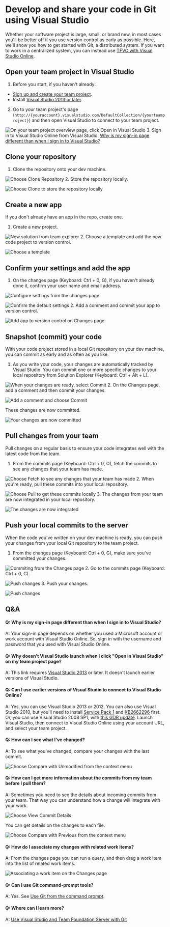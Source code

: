 
# Develop and share your code in Git using Visual Studio


Whether your software project is large, small, or brand new, 
in most cases you'll be better off if you use version control 
as early as possible. Here, we'll show you how to get started with 
Git, a distributed system. If you want to work in a centralized system, 
you can instead use [TFVC with Visual Studio Online](https://www.visualstudio.com/get-started/code/share-your-code-in-tfvc-vs).


## Open your team project in Visual Studio

1. Before you start, if you haven't already:


 - [Sign up and create your team project](https://www.visualstudio.com/get-started/setup/sign-up-for-visual-studio-online).
 - Install [Visual Studio 2013 or later](http://go.microsoft.com/fwlink/?LinkId=309297).
2. Go to your team project's page 
(`http://{youraccount}.visualstudio.com/DefaultCollection/{yourteamproject}`)
and then open Visual Studio to connect to your team project.



![On your team project overview page, click Open in Visual Studio](./media/share-your-code-in-git-vs/GoHomeOpenInVisualStudio.png)
3. Sign in to Visual Studio Online from Visual Studio. 
[Why is my sign-in page different than when I sign in to Visual Studio?](https://www.visualstudio.com/get-started/code/share-your-code-in-git-vs#DifferentSignInPage)

## Clone your repository

1. Clone the repository onto your dev machine.



![Choose Clone Repository](./media/share-your-code-in-git-vs/IC684063.png)
2. Store the repository locally.



![Choose Clone to store the repository locally](./media/share-your-code-in-git-vs/IC682931.png)

## Create a new app


If you don't already have an app in the repo, create one.


1. Create a new project.



![New solution from team explorer](./media/share-your-code-in-git-vs/team-explorer-git-new-solution.png)
2. Choose a template and add the new code project to version control.



![Choose a template](./media/share-your-code-in-git-vs/IC687148.png)

## Confirm your settings and add the app

1. On the changes page (Keyboard: Ctrl + 0, G), if you haven't already done it,
confirm your user name and email address.



![Configure settings from the changes page](./media/share-your-code-in-git-vs/confirm-git-settings-from-changes-page.png)



![Confirm the default settings](./media/share-your-code-in-git-vs/git-initial-settings-with-default-values.png)
2. Add a comment and commit your app to version control.



![Add app to version control on Changes page](./media/share-your-code-in-git-vs/team-explorer-git-changes-add-app.png)

## Snapshot (commit) your code


With your code project stored in a local Git repository on your dev machine, 
you can commit as early and as often as you like.


1. As you write your code, your changes are automatically tracked by Visual Studio. 
You can commit one or more specific changes to your local repository from Solution Explorer
(Keyboard: Ctrl + Alt + L).



![When your changes are ready, select Commit](./media/share-your-code-in-git-vs/IC683030.png)
2. On the Changes page, add a comment and then commit your changes.



![Add a comment and choose Commit](./media/share-your-code-in-git-vs/IC683031.png)



These changes are now committed.



![Your changes are now committed](./media/share-your-code-in-git-vs/IC683032.png)

## Pull changes from your team


Pull changes on a regular basis to ensure your code integrates well with the latest code from the team.


1. From the commits page (Keyboard: Ctrl + 0, O), fetch the commits to see any changes that your team has made.



![Choose Fetch to see any changes that your team has made](./media/share-your-code-in-git-vs/IC682939.png)
2. When you're ready, pull these commits into your local repository.



![Choose Pull to get these commits locally](./media/share-your-code-in-git-vs/IC682942.png)
3. The changes from your team are now integrated in your local repository.



![The changes are now integrated](./media/share-your-code-in-git-vs/IC682943.png)

## Push your local commits to the server


When the code you've written on your dev machine is ready, you can push your changes from your local Git repository to the team project.


1. From the changes page (Keyboard: Ctrl + 0, G), make sure you've committed your changes.



![Commiting from the Changes page](./media/share-your-code-in-git-vs/IC682975.png)
2. Go to the commits page (Keyboard: Ctrl + 0, C).



![Push changes](./media/share-your-code-in-git-vs/IC682976.png)
3. Push your changes.



![Push changes](./media/share-your-code-in-git-vs/IC682977.png)

## Q&amp;A

#### Q: Why is my sign-in page different than when I sign in to Visual Studio?


A:    Your sign-in page depends on whether you used a Microsoft account or 
work account with Visual Studio Online. So, sign in with the username and 
password that you used with Visual Studio Online.


#### Q:    Why doesn't Visual Studio launch when I click "Open in Visual Studio" on my team project page?


A:    This link requires [Visual Studio 2013](http://go.microsoft.com/fwlink/p/?LinkId=254509) 
or later. It doesn't launch earlier versions of Visual Studio.


#### Q:    Can I use earlier versions of Visual Studio to connect to Visual Studio Online?


A:    Yes, you can use Visual Studio 2013 or 2012. You can also use Visual Studio 2010, 
but you'll need to install [Service Pack 1](https://www.microsoft.com/download/details.aspx?id=23691) 
and [KB2662296](http://support.microsoft.com/kb/2662296) first. Or, you can use Visual 
Studio 2008 SP1, with [this GDR update](http://support.microsoft.com/kb/2673642). 
Launch Visual Studio, then connect to Visual Studio Online using your account URL, 
and select your team project.


#### Q: How can I see what I've changed?


A: To see what you've changed, compare your changes with the last commit.



![Choose Compare with Unmodified from the context menu](./media/share-your-code-in-git-vs/IC685270.png)


#### Q: How can I get more information about the commits from my team before I pull them?


A: Sometimes you need to see the details about incoming commits from your team. That way you can understand how a change will integrate with your work.



![Choose View Commit Details](./media/share-your-code-in-git-vs/IC682940.png)



You can get details on the changes to each file.



![Choose Compare with Previous from the context menu](./media/share-your-code-in-git-vs/IC685291.png)


#### Q: How do I associate my changes with related work items?


A: From the changes page you can run a query, and then drag a work item into the list of related work items.



![Associating a work item on the Changes page](./media/share-your-code-in-git-vs/IC685315.png)


#### Q: Can I use Git command-prompt tools?


A: Yes. See [Use Git from the command prompt](https://msdn.microsoft.com/Library/vs/alm/Code/git/command-prompt).


#### Q: Where can I learn more?


A: [Use Visual Studio and Team Foundation Server with Git](https://msdn.microsoft.com/en-us/Library/vs/alm/Code/git/overview)
